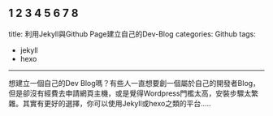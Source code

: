 1
2
3
4
5
6
7
8
---
title: 利用Jekyll與Github Page建立自己的Dev-Blog
categories: Github
tags:
- jekyll
- hexo
---
想建立一個自己的Dev Blog嗎？有些人一直想要創一個屬於自己的開發者Blog，但是卻沒有經費去申請網頁主機，或是覺得Wordpress門檻太高，安裝步驟太繁雜。其實有更好的選擇，你可以使用Jekyll或hexo之類的平台.....
